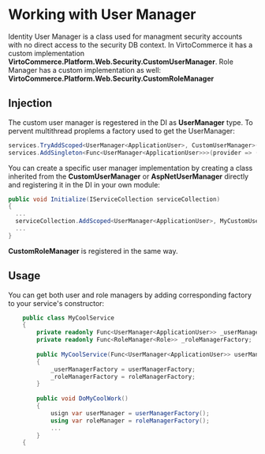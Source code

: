 # Working with User Manager

Identity User Manager is a class used for managment security accounts with no direct access to the security DB context. In VirtoCommerce it has a custom implementation **VirtoCommerce.Platform.Web.Security.CustomUserManager**. Role Manager has a custom implementation as well: **VirtoCommerce.Platform.Web.Security.CustomRoleManager**

## Injection
The custom user manager is regestered in the DI as **UserManager<ApplicationUser>** type. To pervent multithread proplems a factory used to get the UserManager:
```csharp
services.TryAddScoped<UserManager<ApplicationUser>, CustomUserManager>();
services.AddSingleton<Func<UserManager<ApplicationUser>>>(provider => () => provider.CreateScope().ServiceProvider.GetService<UserManager<ApplicationUser>>());
```
  
You can create a specific user manager implementation by creating a class inherited from the **CustomUserManager** or **AspNetUserManager<ApplicationUser>** directly and registering it in the DI in your own module:
```csharp
public void Initialize(IServiceCollection serviceCollection) 
{
  ...
  serviceCollection.AddScoped<UserManager<ApplicationUser>, MyCustomUserManager>();
  ...
}
```

**CustomRoleManager** is registered in the same way.

## Usage
You can get both user and role managers by adding corresponding factory to your service's constructor:
```csharp
    public class MyCoolService 
    {
        private readonly Func<UserManager<ApplicationUser>> _userManagerFactory;
        private readonly Func<RoleManager<Role>> _roleManagerFactory;
    
        public MyCoolService(Func<UserManager<ApplicationUser>> userManagerFactory, Func<RoleManager<Role>> roleManagerFactory)
        {
            _userManagerFactory = userManagerFactory;
            _roleManagerFactory = roleManagerFactory;
        }
        
        public void DoMyCoolWork()
        {
            usign var userManager = userManagerFactory();
            using var roleManager = roleManagerFactory();
            ...
        }
    {
```
